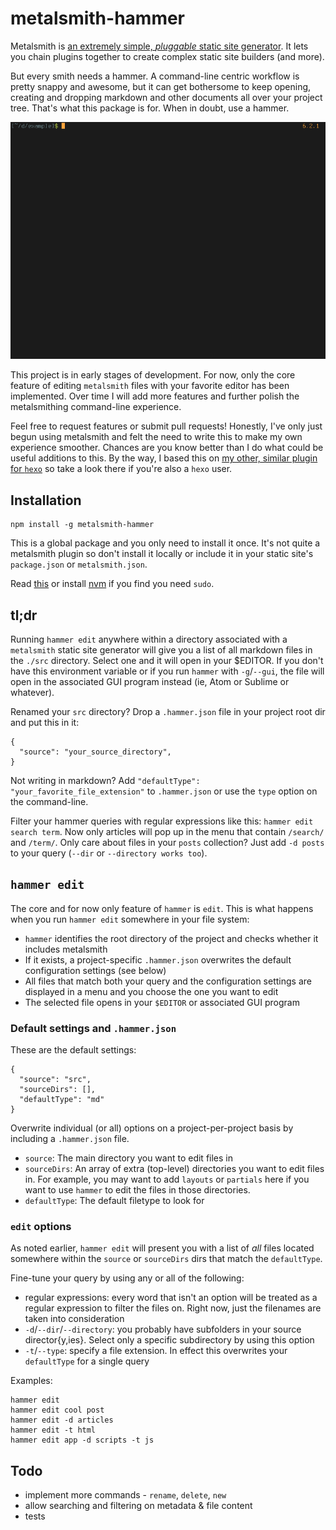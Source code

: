 # metalsmith-hammer

Metalsmith is [an extremely simple, *pluggable* static site generator](https://github.com/metalsmith/metalsmith). It lets you chain plugins together to create complex static site builders (and more).

But every smith needs a hammer. A command-line centric workflow is pretty snappy and awesome, but it can get bothersome to keep opening, creating and dropping markdown and other documents all over your project tree. That's what this package is for. When in doubt, use a hammer.

![example](./docs/example.gif)

This project is in early stages of development. For now, only the core feature of editing `metalsmith` files with your favorite editor has been implemented. Over time I will add more features and further polish the metalsmithing command-line experience.

Feel free to request features or submit pull requests! Honestly, I've only just begun using metalsmith and felt the need to write this to make my own experience smoother. Chances are you know better than I do what could be useful additions to this. By the way, I based this on [my other, similar plugin for `hexo`](https://github.com/greg-js/hexo-cli-extras) so take a look there if you're also a `hexo` user.

## Installation

```
npm install -g metalsmith-hammer
```

This is a global package and you only need to install it once. It's not quite a metalsmith plugin so don't install it locally or include it in your static site's `package.json` or `metalsmith.json`.

Read [this](https://github.com/sindresorhus/guides/blob/master/npm-global-without-sudo.md) or install [nvm](https://github.com/creationix/nvm) if you find you need `sudo`.

## tl;dr

Running `hammer edit` anywhere within a directory associated with a `metalsmith` static site generator will give you a list of all markdown files in the `./src` directory. Select one and it will open in your $EDITOR. If you don't have this environment variable or if you run `hammer` with `-g`/`--gui`, the file will open in the associated GUI program instead (ie, Atom or Sublime or whatever).

Renamed your `src` directory? Drop a `.hammer.json` file in your project root dir and put this in it:

```
{
  "source": "your_source_directory",
}
```

Not writing in markdown? Add `"defaultType": "your_favorite_file_extension"` to `.hammer.json` or use the `type` option on the command-line.

Filter your hammer queries with regular expressions like this: `hammer edit search term`. Now only articles will pop up in the menu that contain `/search/` and `/term/`. Only care about files in your `posts` collection? Just add `-d posts` to your query (`--dir` or `--directory works too`).

## `hammer edit`

The core and for now only feature of `hammer` is `edit`. This is what happens when you run `hammer edit` somewhere in your file system:

- `hammer` identifies the root directory of the project and checks whether it includes metalsmith
- If it exists, a project-specific `.hammer.json` overwrites the default configuration settings (see below)
- All files that match both your query and the configuration settings are displayed in a menu and you choose the one you want to edit
- The selected file opens in your `$EDITOR` or associated GUI program

### Default settings and `.hammer.json`

These are the default settings:

```
{
  "source": "src",
  "sourceDirs": [],
  "defaultType": "md"
}
```

Overwrite individual (or all) options on a project-per-project basis by including a `.hammer.json` file.

- `source`: The main directory you want to edit files in
- `sourceDirs`: An array of extra (top-level) directories you want to edit files in. For example, you may want to add `layouts` or `partials` here if you want to use `hammer` to edit the files in those directories.
- `defaultType`: The default filetype to look for

### `edit` options

As noted earlier, `hammer edit` will present you with a list of *all* files located somewhere within the `source` or `sourceDirs` dirs that match the `defaultType`.

Fine-tune your query by using any or all of the following:

- regular expressions: every word that isn't an option will be treated as a regular expression to filter the files on. Right now, just the filenames are taken into consideration
- `-d`/`--dir`/`--directory`: you probably have subfolders in your source director{y,ies}. Select only a specific subdirectory by using this option
- `-t`/`--type`: specify a file extension. In effect this overwrites your `defaultType` for a single query

Examples:

```
hammer edit
hammer edit cool post
hammer edit -d articles
hammer edit -t html
hammer edit app -d scripts -t js
```

## Todo

* implement more commands - `rename`, `delete`, `new`
* allow searching and filtering on metadata & file content
* tests
